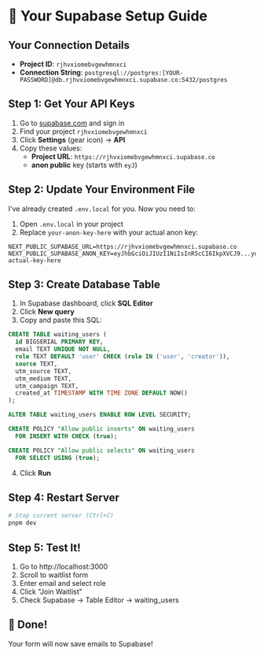 # 🚀 Your Supabase Setup Guide

## Your Connection Details
- **Project ID**: `rjhvxiomebvgewhmnxci`
- **Connection String**: `postgresql://postgres:[YOUR-PASSWORD]@db.rjhvxiomebvgewhmnxci.supabase.co:5432/postgres`

## Step 1: Get Your API Keys
1. Go to [supabase.com](https://supabase.com) and sign in
2. Find your project `rjhvxiomebvgewhmnxci`
3. Click **Settings** (gear icon) → **API**
4. Copy these values:
   - **Project URL**: `https://rjhvxiomebvgewhmnxci.supabase.co`
   - **anon public** key (starts with `eyJ`)

## Step 2: Update Your Environment File
I've already created `.env.local` for you. Now you need to:

1. Open `.env.local` in your project
2. Replace `your-anon-key-here` with your actual anon key:

```env
NEXT_PUBLIC_SUPABASE_URL=https://rjhvxiomebvgewhmnxci.supabase.co
NEXT_PUBLIC_SUPABASE_ANON_KEY=eyJhbGciOiJIUzI1NiIsInR5cCI6IkpXVCJ9...your-actual-key-here
```

## Step 3: Create Database Table
1. In Supabase dashboard, click **SQL Editor**
2. Click **New query**
3. Copy and paste this SQL:

```sql
CREATE TABLE waiting_users (
  id BIGSERIAL PRIMARY KEY,
  email TEXT UNIQUE NOT NULL,
  role TEXT DEFAULT 'user' CHECK (role IN ('user', 'creator')),
  source TEXT,
  utm_source TEXT,
  utm_medium TEXT,
  utm_campaign TEXT,
  created_at TIMESTAMP WITH TIME ZONE DEFAULT NOW()
);

ALTER TABLE waiting_users ENABLE ROW LEVEL SECURITY;

CREATE POLICY "Allow public inserts" ON waiting_users
  FOR INSERT WITH CHECK (true);

CREATE POLICY "Allow public selects" ON waiting_users
  FOR SELECT USING (true);
```

4. Click **Run**

## Step 4: Restart Server
```bash
# Stop current server (Ctrl+C)
pnpm dev
```

## Step 5: Test It!
1. Go to http://localhost:3000
2. Scroll to waitlist form
3. Enter email and select role
4. Click "Join Waitlist"
5. Check Supabase → Table Editor → waiting_users

## 🎉 Done!
Your form will now save emails to Supabase!
